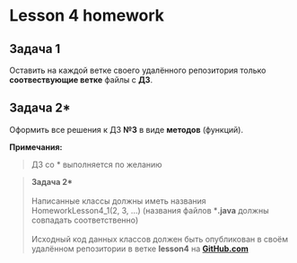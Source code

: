 # Lesson 4 homework

## Задача 1

Оставить на каждой ветке своего удалённого репозитория только **соотвествующие ветке** файлы с **ДЗ**.

## Задача 2*

Оформить все решения к ДЗ **№3** в виде **методов** (функций).

**Примечания:**

> ДЗ со * выполняется по желанию

> __Задача 2*__ <br><br>
> Написанные классы должны иметь названия HomeworkLesson4_1(2, 3, ...) (названия файлов *__.java__ должны совпадать соответственно) <br><br>
> Исходный код данных классов должен быть опубликован в своём удалённом репозитории в ветке __lesson4__ на [__GitHub.com__](https://github.com)

